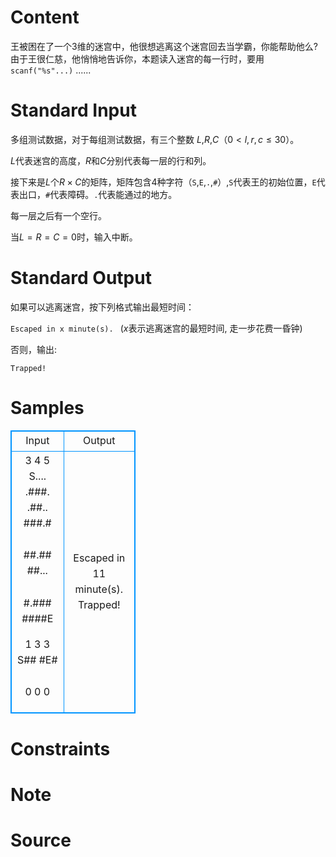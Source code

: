 
# Content

王被困在了一个$3$维的迷宫中，他很想逃离这个迷宫回去当学霸，你能帮助他么? 由于王很仁慈，他悄悄地告诉你，本题读入迷宫的每一行时，要用`scanf("%s"...)` ......

# Standard Input

多组测试数据，对于每组测试数据，有三个整数 $L$,$R$,$C$（$0 < l , r , c\leq 30$）。

$L$代表迷宫的高度，$R$和$C$分别代表每一层的行和列。

接下来是$L$个$R\times C$的矩阵，矩阵包含$4$种字符（`S`,`E`,`.`,`#`）,`S`代表王的初始位置，`E`代表出口，`#`代表障碍。`.`代表能通过的地方。

每一层之后有一个空行。

当$L=R=C=0$时，输入中断。

# Standard Output

如果可以逃离迷宫，按下列格式输出最短时间：

`Escaped in x minute(s). ` ($x$表示逃离迷宫的最短时间, 走一步花费一昏钟)

否则，输出:

`Trapped!`

# Samples

<style>
        table,table tr th, table tr td { border:1px solid #0094ff; }
        table { width: 200px; min-height: 25px; line-height: 25px; text-align: center; border-collapse: collapse;}   
    </style>
<table>
	<tr>
		<td>Input</td>
		<td>Output</td>
	</tr>
<tr><td>3 4 5
S....
.###.
.##..
###.#

#####
#####
##.##
##...

#####
#####
#.###
####E

1 3 3
S##
#E#
###

0 0 0</td><td>Escaped in 11 minute(s).
Trapped!</td></tr></table>


# Constraints



# Note



# Source



